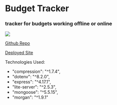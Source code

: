 # Budget Tracker

### tracker for budgets working offline or online

![](https://user-images.githubusercontent.com/55564982/84842592-633f5080-affa-11ea-89ad-cc8c3ba67ebf.png)

[Github Repo](https://github.com/alanhlee/pwaBudgetTrack)

[Deployed Site](https://mysterious-ocean-33099.herokuapp.com/)

Technologies Used: 
- "compression": "^1.7.4",
- "dotenv": "^8.2.0",
- "express": "^4.17.1",
- "lite-server": "^2.5.3",
- "mongoose": "^5.5.15",
- "morgan": "^1.9.1"
